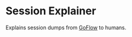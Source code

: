 Session Explainer
=================

Explains session dumps from [GoFlow](https://github.com/nyaruka/goflow) to humans.
